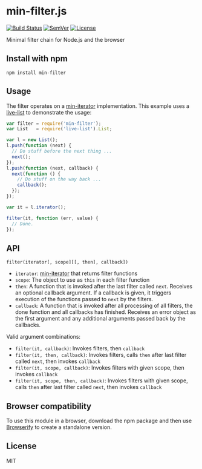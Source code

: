 # min-filter.js

[![Build Status]](https://travis-ci.org/mantoni/min-filter.js)
[![SemVer]](http://semver.org)
[![License]](https://github.com/mantoni/min-filter.js/blob/master/LICENSE)

Minimal filter chain for Node.js and the browser

## Install with npm

```
npm install min-filter
```

## Usage

The filter operates on a [min-iterator][] implementation. This example uses a
[live-list][] to demonstrate the usage:

```js
var filter = require('min-filter');
var List   = require('live-list').List;

var l = new List();
l.push(function (next) {
  // Do stuff before the next thing ...
  next();
});
l.push(function (next, callback) {
  next(function () {
    // Do stuff on the way back ...
    callback();
  });
});

var it = l.iterator();

filter(it, function (err, value) {
  // Done.
});
```

## API

`filter(iterator[, scope][[, then], callback])`

- `iterator`: [min-iterator][] that returns filter functions
- `scope`: The object to use as `this` in each filter function
- `then`: A function that is invoked after the last filter called `next`.
  Receives an optional callback argument. If a callback is given, it triggers
  execution of the functions passed to `next` by the filters.
- `callback`: A function that is invoked after all processing of all filters,
  the done function and all callbacks has finished. Receives an error object as
  the first argument and any additional arguments passed back by the callbacks.

Valid argument combinations:

- `filter(it, callback)`: Invokes filters, then `callback`
- `filter(it, then, callback)`: Invokes filters, calls `then` after last
  filter called `next`, then invokes `callback`
- `filter(it, scope, callback)`: Invokes filters with given scope, then invokes
  `callback`
- `filter(it, scope, then, callback)`: Invokes filters with given scope, calls
  `then` after last filter called `next`, then invokes `callback`

## Browser compatibility

To use this module in a browser, download the npm package and then use
[Browserify](http://browserify.org) to create a standalone version.

## License

MIT

[Build Status]: http://img.shields.io/travis/mantoni/min-filter.js.svg
[SemVer]: http://img.shields.io/:semver-%E2%9C%93-brightgreen.svg
[License]: http://img.shields.io/npm/l/min-filter.svg
[min-iterator]: https://github.com/mantoni/min-iterator.js
[live-list]: https://github.com/mantoni/live-list.js
